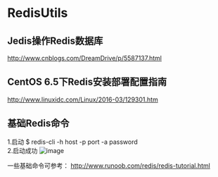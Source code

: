 # RedisUtils

Jedis操作Redis数据库
------- 
http://www.cnblogs.com/DreamDrive/p/5587137.html

CentOS 6.5下Redis安装部署配置指南
------- 
http://www.linuxidc.com/Linux/2016-03/129301.htm

基础Redis命令
------- 
1.启动
$ redis-cli -h host -p port -a password <br> 
2.启动成功
![image](http://www.runoob.com/wp-content/uploads/2014/11/redis-install1.png)

一些基础命令可参考：
http://www.runoob.com/redis/redis-tutorial.html
